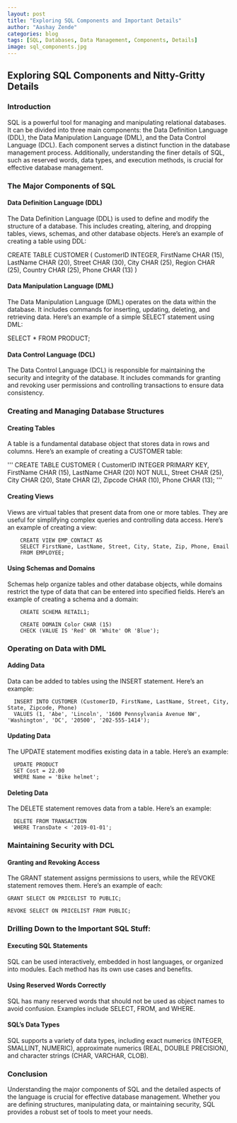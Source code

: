 ```yaml
---
layout: post
title: "Exploring SQL Components and Important Details"
author: "Aashay Zende"
categories: blog
tags: [SQL, Databases, Data Management, Components, Details]
image: sql_components.jpg
---
```


## Exploring SQL Components and Nitty-Gritty Details

### Introduction

SQL is a powerful tool for managing and manipulating relational databases. It can be divided into three main components: the Data Definition Language (DDL), the Data Manipulation Language (DML), and the Data Control Language (DCL). Each component serves a distinct function in the database management process. Additionally, understanding the finer details of SQL, such as reserved words, data types, and execution methods, is crucial for effective database management.

### The Major Components of SQL

#### Data Definition Language (DDL)

The Data Definition Language (DDL) is used to define and modify the structure of a database. This includes creating, altering, and dropping tables, views, schemas, and other database objects. Here’s an example of creating a table using DDL:


CREATE TABLE CUSTOMER (
    CustomerID INTEGER,
    FirstName CHAR (15),
    LastName CHAR (20),
    Street CHAR (30),
    City CHAR (25),
    Region CHAR (25),
    Country CHAR (25),
    Phone CHAR (13)
)


#### Data Manipulation Language (DML)

The Data Manipulation Language (DML) operates on the data within the database. It includes commands for inserting, updating, deleting, and retrieving data. Here’s an example of a simple SELECT statement using DML:

SELECT * FROM PRODUCT;

#### Data Control Language (DCL)

The Data Control Language (DCL) is responsible for maintaining the security and integrity of the database. It includes commands for granting and revoking user permissions and controlling transactions to ensure data consistency.

### Creating and Managing Database Structures

#### Creating Tables
A table is a fundamental database object that stores data in rows and columns. Here’s an example of creating a CUSTOMER table:


''' 
    CREATE TABLE CUSTOMER (
    CustomerID INTEGER PRIMARY KEY,
    FirstName CHAR (15),
    LastName CHAR (20) NOT NULL,
    Street CHAR (25),
    City CHAR (20),
    State CHAR (2),
    Zipcode CHAR (10),
    Phone CHAR (13);
'''

#### Creating Views
Views are virtual tables that present data from one or more tables. They are useful for simplifying complex queries and controlling data access. Here’s an example of creating a view:

```
    CREATE VIEW EMP_CONTACT AS
    SELECT FirstName, LastName, Street, City, State, Zip, Phone, Email
    FROM EMPLOYEE;
```

#### Using Schemas and Domains
Schemas help organize tables and other database objects, while domains restrict the type of data that can be entered into specified fields. Here’s an example of creating a schema and a domain:

```
    CREATE SCHEMA RETAIL1;

    CREATE DOMAIN Color CHAR (15)
    CHECK (VALUE IS 'Red' OR 'White' OR 'Blue');
```
### Operating on Data with DML

#### Adding Data
Data can be added to tables using the INSERT statement. Here’s an example:

```
  INSERT INTO CUSTOMER (CustomerID, FirstName, LastName, Street, City, State, Zipcode, Phone)
  VALUES (1, 'Abe', 'Lincoln', '1600 Pennsylvania Avenue NW', 'Washington', 'DC', '20500', '202-555-1414');
```

#### Updating Data
The UPDATE statement modifies existing data in a table. Here’s an example:

```
  UPDATE PRODUCT
  SET Cost = 22.00
  WHERE Name = 'Bike helmet';
```
  
  
#### Deleting Data
The DELETE statement removes data from a table. Here’s an example:

```
  DELETE FROM TRANSACTION
  WHERE TransDate < '2019-01-01';
```
### Maintaining Security with DCL

#### Granting and Revoking Access
The GRANT statement assigns permissions to users, while the REVOKE statement removes them. Here’s an example of each:

```
GRANT SELECT ON PRICELIST TO PUBLIC;

REVOKE SELECT ON PRICELIST FROM PUBLIC;
```
### Drilling Down to the Important SQL Stuff:

#### Executing SQL Statements
SQL can be used interactively, embedded in host languages, or organized into modules. Each method has its own use cases and benefits.

#### Using Reserved Words Correctly
SQL has many reserved words that should not be used as object names to avoid confusion. Examples include SELECT, FROM, and WHERE.

#### SQL’s Data Types
SQL supports a variety of data types, including exact numerics (INTEGER, SMALLINT, NUMERIC), approximate numerics (REAL, DOUBLE PRECISION), and character strings (CHAR, VARCHAR, CLOB).

### Conclusion
Understanding the major components of SQL and the detailed aspects of the language is crucial for effective database management. Whether you are defining structures, manipulating data, or maintaining security, SQL provides a robust set of tools to meet your needs.

